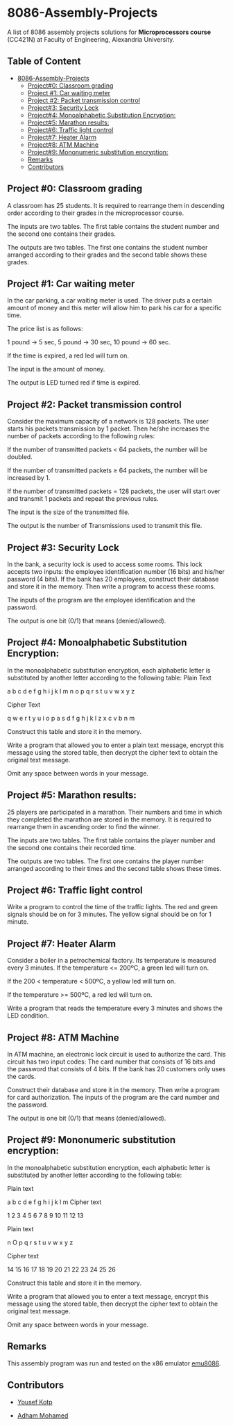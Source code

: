 # 8086-Assembly-Projects
A list of 8086 assembly projects solutions for **Microprocessors course** (CC421N) at Faculty of Engineering, Alexandria University.
## Table of Content
- [8086-Assembly-Projects](#8086-assembly-projects)
  * [Project#0: Classroom grading](#project-0-classroom-grading)
  * [Project #1: Car waiting meter](#project-1-car-waiting-meter)
  * [Project #2: Packet transmission control](#project-2-packet-transmission-control)
  * [Project#3: Security Lock](#project-3-security-lock)
  * [Project#4: Monoalphabetic Substitution Encryption:](#project-4-monoalphabetic-substitution-encryption)
  * [Project#5: Marathon results:](#project-5-marathon-results)
  * [Project#6: Traffic light control](#project-6-traffic-light-control)
  * [Project#7: Heater Alarm](#project-7-heater-alarm)
  * [Project#8: ATM Machine](#project-8-atm-machine)
  * [Project#9: Mononumeric substitution encryption:](#project-9-mononumeric-substitution-encryption)
  * [Remarks](#remarks)
  * [Contributors](#contributors)

## Project #0: Classroom grading
A classroom has 25 students. It is required to rearrange them in descending order according
to their grades in the microprocessor course.

The inputs are two tables. The first table contains the student number and the second one
contains their grades.

The outputs are two tables. The first one contains the student number arranged according to
their grades and the second table shows these grades.

## Project #1: Car waiting meter
In the car parking, a car waiting meter is used. The driver puts a certain amount of money and
this meter will allow him to park his car for a specific time.

The price list is as follows:

1 pound → 5 sec, 5 pound → 30 sec, 10 pound → 60 sec.

If the time is expired, a red led will turn on.

The input is the amount of money.

The output is LED turned red if time is expired.
## Project #2: Packet transmission control
Consider the maximum capacity of a network is 128 packets. The user starts his packets
transmission by 1 packet. Then he/she increases the number of packets according to the
following rules:

If the number of transmitted packets < 64 packets, the number will be doubled.

If the number of transmitted packets ≥ 64 packets, the number will be increased by 1.

If the number of transmitted packets = 128 packets, the user will start over and transmit 1
packets and repeat the previous rules.

The input is the size of the transmitted file.

The output is the number of Transmissions used to transmit this file.
## Project #3: Security Lock
In the bank, a security lock is used to access some rooms. This lock accepts two inputs: the
employee identification number (16 bits) and his/her password (4 bits). If the bank has 20
employees, construct their database and store it in the memory. Then write a program to
access these rooms.

The inputs of the program are the employee identification and the password.

The output is one bit (0/1) that means (denied/allowed).

## Project #4: Monoalphabetic Substitution Encryption:
In the monoalphabetic substitution encryption, each alphabetic letter is substituted by another
letter according to the following table:
Plain Text

a b c d e f g h i j k l m n o p q r s t u v w x y z

Cipher Text

q w e r t y u i o p a s d f g h j k l z x c v b n m

Construct this table and store it in the memory.

Write a program that allowed you to enter a plain text message, encrypt this message using
the stored table, then decrypt the cipher text to obtain the original text message.

Omit any space between words in your message.

## Project #5: Marathon results:
25 players are participated in a marathon. Their numbers and time in which they completed
the marathon are stored in the memory. It is required to rearrange them in ascending order to
find the winner.

The inputs are two tables. The first table contains the player number and the second one
contains their recorded time.

The outputs are two tables. The first one contains the player number arranged according to
their times and the second table shows these times.

## Project #6: Traffic light control
Write a program to control the time of the traffic lights. The red and green signals should be
on for 3 minutes. The yellow signal should be on for 1 minute. 
## Project #7: Heater Alarm
Consider a boiler in a petrochemical factory. Its temperature is measured every 3 minutes.
If the temperature <= 200ºC, a green led will turn on.

If the 200 < temperature < 500ºC, a yellow led will turn on.

If the temperature >= 500ºC, a red led will turn on.

Write a program that reads the temperature every 3 minutes and shows the LED condition.
## Project #8: ATM Machine
In ATM machine, an electronic lock circuit is used to authorize the card. This circuit has two
input codes: The card number that consists of 16 bits and the password that consists of 4 bits.
If the bank has 20 customers only uses the cards. 

Construct their database and store it in the memory. Then write a program for card authorization.
The inputs of the program are the card number and the password.

The output is one bit (0/1) that means (denied/allowed).
## Project #9: Mononumeric substitution encryption:
In the monoalphabetic substitution encryption, each alphabetic letter is substituted by another
letter according to the following table:

Plain text

a b c d e f g h i j k l m
Cipher text

1 2 3 4 5 6 7 8 9 10 11 12 13

Plain text

n O p q r s t u v w x y z

Cipher text

14 15 16 17 18 19 20 21 22 23 24 25 26

Construct this table and store it in the memory.

Write a program that allowed you to enter a text message, encrypt this message using the
stored table, then decrypt the cipher text to obtain the original text message.

Omit any space between words in your message.

## Remarks
This assembly program was run and tested on the x86 emulator [emu8086](https://emu8086.en.lo4d.com/windows#:~:text=Tutorial....-,Emu8086%20is%20a%20Microprocessor%20Emulator%20with%20an%20integrated%208086%20Assembler,memory%20and%20input%2Foutput%20devices.).

## Contributors
* [Yousef Kotp](https://github.com/yousefkotp)

* [Adham Mohamed](https://github.com/adhammohamed1)
